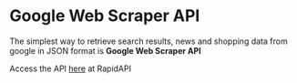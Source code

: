 # Google Web Scraper API

The simplest way to retrieve search results, news and shopping data from google in JSON format is **Google Web Scraper API**

Access the API [here](https://rapidapi.com/NamanH16/api/google-data-scraper) at RapidAPI
